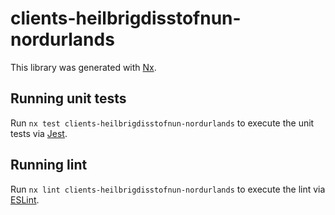 # clients-heilbrigdisstofnun-nordurlands

This library was generated with [Nx](https://nx.dev).

## Running unit tests

Run `nx test clients-heilbrigdisstofnun-nordurlands` to execute the unit tests via [Jest](https://jestjs.io).

## Running lint

Run `nx lint clients-heilbrigdisstofnun-nordurlands` to execute the lint via [ESLint](https://eslint.org/).
